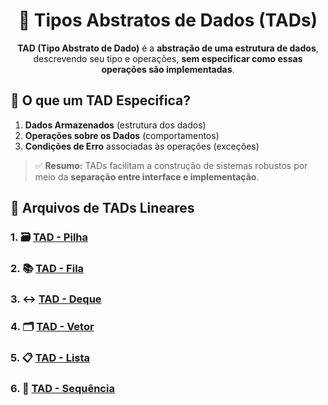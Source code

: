 <h1 align="center">🧠 Tipos Abstratos de Dados (TADs)</h1>
<p align="center"><strong>TAD (Tipo Abstrato de Dado)</strong> é a <strong>abstração de uma estrutura de dados</strong>, descrevendo seu tipo e operações, <strong>sem especificar como essas operações são implementadas</strong>.</p> 

## 📌 O que um TAD Especifica?

1. **Dados Armazenados** (estrutura dos dados)
2. **Operações sobre os Dados** (comportamentos)
3. **Condições de Erro** associadas às operações (exceções)

> ✅ **Resumo:** TADs facilitam a construção de sistemas robustos por meio da **separação entre interface e implementação**.

## 📁 Arquivos de TADs Lineares
### 1. 🗃️ [TAD - Pilha](arquivos/pilha.md)
### 2. 📚 [TAD - Fila](arquivos/fila.md)
### 3. ↔️ [TAD - Deque](arquivos/deque.md)
### 4. 🗂️ [TAD - Vetor](arquivos/vetor.md)
### 5. 📋 [TAD - Lista](arquivos/lista.md)
### 6. 🔢 [TAD - Sequência](arquivos/sequencia.md)
